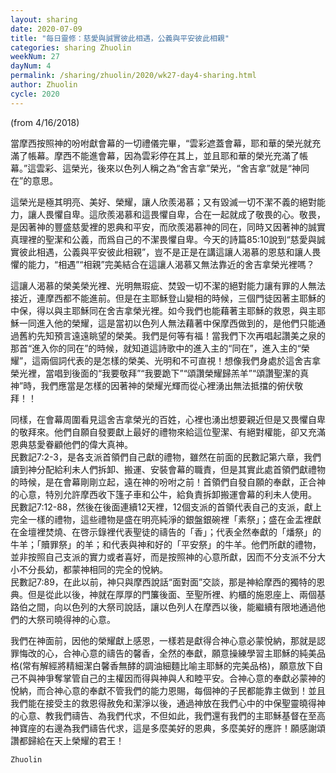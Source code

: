 ```yaml
---
layout: sharing
date: 2020-07-09
title: "每日靈修：慈愛與誠實彼此相遇，公義與平安彼此相親"
categories: sharing Zhuolin
weekNum: 27
dayNum: 4
permalink: /sharing/zhuolin/2020/wk27-day4-sharing.html
author: Zhuolin
cycle: 2020
---
```

(from 4/16/2018)

當摩西按照神的吩咐獻會幕的一切禮儀完畢，“雲彩遮蓋會幕，耶和華的榮光就充滿了帳幕。摩西不能進會幕，因為雲彩停在其上，並且耶和華的榮光充滿了帳幕。”這雲彩、這榮光，後來以色列人稱之為“舍吉拿”榮光，“舍吉拿”就是“神同在”的意思。  

這榮光是極其明亮、美好、榮耀，讓人欣羨渴慕；又有毀滅一切不潔不義的絕對能力，讓人畏懼自卑。這欣羨渴慕和這畏懼自卑，合在一起就成了敬畏的心。敬畏，是因著神的豐盛慈愛裡的恩典和平安，而欣羨渴慕神的同在，同時又因著神的誠實真理裡的聖潔和公義，而爲自己的不潔畏懼自卑。今天的詩篇85:10說到“慈愛與誠實彼此相遇，公義與平安彼此相親”，豈不是正是在講這讓人渴慕的恩慈和讓人畏懼的能力，“相遇”“相親”完美結合在這讓人渴慕又無法靠近的舍吉拿榮光裡嗎？  

這讓人渴慕的榮美榮光裡、光明無瑕疵、焚毀一切不潔的絕對能力讓有罪的人無法接近，連摩西都不能進前。但是在主耶穌登山變相的時候，三個門徒因著主耶穌的中保，得以與主耶穌同在舍吉拿榮光裡。如今我們也能藉著主耶穌的救恩，與主耶穌一同進入他的榮耀，這是當初以色列人無法藉著中保摩西做到的，是他們只能通過舊約先知預言遠遠眺望的榮美。我們是何等有福！當我們下次再唱起讚美之泉的那首“進入你的同在”的時候，就知道這詩歌中的進入主的“同在”，進入主的“榮耀”，這兩個詞代表的是怎樣的榮美、光明和不可直視！想像我們身處於這舍吉拿榮光裡，當唱到後面的“我要敬拜”“我要跪下”“頌讚榮耀歸羔羊”“頌讚聖潔的真神”時，我們應當是怎樣的因著神的榮耀光輝而從心裡湧出無法抵擋的俯伏敬拜！！  

同樣，在會幕周圍看見這舍吉拿榮光的百姓，心裡也湧出想要親近但是又畏懼自卑的敬拜來。他們自願自發要獻上最好的禮物來給這位聖潔、有絕對權能，卻又充滿恩典慈愛眷顧他們的偉大真神。  
民數記7:2-3，是各支派首領們自己獻的禮物，雖然在前面的民數記第六章，我們讀到神分配給利未人們拆卸、搬運、安裝會幕的職責，但是其實此處首領們獻禮物的時候，是在會幕剛剛立起，遠在神的吩咐之前！首領們自發自願的奉獻，正合神的心意，特別允許摩西收下篷子車和公牛，給負責拆卸搬運會幕的利未人使用。  
民數記7:12-88，然後在後面連續12天裡，12個支派的首領代表自己的支派，獻上完全一樣的禮物，這些禮物是盛在明亮純淨的銀盤銀碗裡「素祭」；盛在金盂裡獻在金壇裡焚燒、在啓示錄裡代表聖徒的禱告的「香」；代表全然奉獻的「燔祭」的牛羊；「贖罪祭」的羊；和代表與神和好的「平安祭」的牛羊。他們所獻的禮物，並非按照自己支派的實力或者喜好，而是按照神的心意所獻，因而不分支派不分大小不分長幼，都蒙神相同的完全的悅納。  
民數記7:89，在此以前，神只與摩西說話“面對面”交談，那是神給摩西的獨特的恩典。但是從此以後，神就在厚厚的門簾後面、至聖所裡、約櫃的施恩座上、兩個基路伯之間，向以色列的大祭司說話，讓以色列人在摩西以後，能繼續有限地通過他們的大祭司曉得神的心意。  

我們在神面前，因他的榮耀獻上感恩，一樣若是獻得合神心意必蒙悅納，那就是認罪悔改的心，合神心意的禱告的馨香，全然的奉獻，願意操練學習主耶穌的純美品格(常有解經將精細潔白馨香無酵的調油細麵比喻主耶穌的完美品格)，願意放下自己不與神爭奪掌管自己的主權因而得與神與人和睦平安。合神心意的奉獻必蒙神的悅納，而合神心意的奉獻不管我們的能力恩賜，每個神的子民都能靠主做到！並且我們能在接受主的救恩得赦免和潔淨以後，通過神放在我們心中的中保聖靈曉得神的心意、教我們禱告、為我們代求，不但如此，我們還有我們的主耶穌基督在至高神寶座的右邊為我們禱告代求，這是多麼美好的恩典，多麼美好的應許！願感謝頌讚都歸給在天上榮耀的君王！  

`Zhuolin`  

